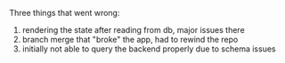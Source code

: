 Three things that went wrong:
1. rendering the state after reading from db, major issues there
2. branch merge that "broke" the app, had to rewind the repo
3. initially not able to query the backend properly due to schema issues